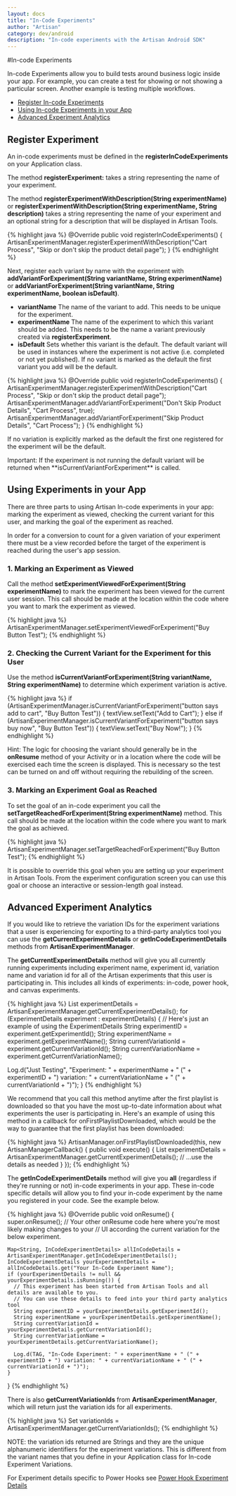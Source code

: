 ```yaml
---
layout: docs
title: "In-Code Experiments"
author: "Artisan"
category: dev/android
description: "In-code experiments with the Artisan Android SDK"
---
```

#In-code Experiments

In-code Experiments allow you to build tests around business logic inside your app.  For example, you can create a test for showing or not showing a particular screen.  Another example is testing multiple workflows.

<ul>
  <li><a href="#register">Register In-code Experiments</a></li>
  <li><a href="#usage">Using In-code Experiments in your App</a></li>
  <li><a href="#advanced">Advanced Experiment Analytics</a></li>
</ul>

<div id="register"></div>

## Register Experiment

An in-code experiments must be defined in the **registerInCodeExperiments** on your Application class.

The method **registerExperiment:** takes a string representing the name of your experiment.

The method **registerExperimentWithDescription(String experimentName)** or **registerExperimentWithDescription(String experimentName, String description)** takes a string representing the name of your experiment and an optional string for a description that will be displayed in Artisan Tools.

{% highlight java %}
@Override
public void registerInCodeExperiments() {
  ArtisanExperimentManager.registerExperimentWithDescription("Cart Process", "Skip or don't skip the product detail page");
}
{% endhighlight %}

Next, register each variant by name with the experiment with **addVariantForExperiment(String variantName, String experimentName)** or **addVariantForExperiment(String variantName, String experimentName, boolean isDefault)**.

* **variantName** The name of the variant to add. This needs to be unique for the experiment.
* **experimentName** The name of the experiment to which this variant should be added. This needs to be the name a variant previously created via **registerExperiment**.
* **isDefault** Sets whether this variant is the default. The default variant will be used in instances where the experiment is not active (i.e. completed or not yet published). If no variant is marked as the default the first variant you add will be the default.

{% highlight java %}
@Override
public void registerInCodeExperiments() {
  ArtisanExperimentManager.registerExperimentWithDescription("Cart Process", "Skip or don't skip the product detail page");
  ArtisanExperimentManager.addVariantForExperiment("Don't Skip Product Details", "Cart Process", true);
  ArtisanExperimentManager.addVariantForExperiment("Skip Product Details", "Cart Process");
}
{% endhighlight %}

If no variation is explicitly marked as the default the first one registered for the experiment will be the default.

<div class="note note-important">
  <p>Important: If the experiment is not running the default variant will be returned when **isCurrentVariantForExperiment** is called.</p>
</div>

<div id="usage"></div>

## Using Experiments in your App

There are three parts to using Artisan In-code experiments in your app: marking the experiment as viewed, checking the current variant for this user, and marking the goal of the experiment as reached.

In order for a conversion to count for a given variation of your experiment there must be a view recorded before the target of the experiment is reached during the user's app session.

### 1. Marking an Experiment as Viewed

Call the method **setExperimentViewedForExperiment(String experimentName)** to mark the experiment has been viewed for the current user session. This call should be made at the location within the code where you want to mark the experiment as viewed.

{% highlight java %}
ArtisanExperimentManager.setExperimentViewedForExperiment("Buy Button Test");
{% endhighlight %}

### 2. Checking the Current Variant for the Experiment for this User

Use the method **isCurrentVariantForExperiment(String variantName, String experimentName)** to determine which experiment variation is active.

{% highlight java %}
if (ArtisanExperimentManager.isCurrentVariantForExperiment("button says add to cart", "Buy Button Test")) {
  textView.setText("Add to Cart");
} else if (ArtisanExperimentManager.isCurrentVariantForExperiment("button says buy now", "Buy Button Test")) {
  textView.setText("Buy Now!");
}
{% endhighlight %}

<div class="note note-hint">
  <p>Hint: The logic for choosing the variant should generally be in the <strong>onResume</strong> method of your Activity or in a location where the code will be exercised each time the screen is displayed.  This is necessary so the test can be turned on and off without requiring the rebuilding of the screen.</p>
</div>

### 3. Marking an Experiment Goal as Reached

To set the goal of an in-code experiment you call the **setTargetReachedForExperiment(String experimentName)** method.  This call should be made at the location within the code where you want to mark the goal as achieved.

{% highlight java %}
ArtisanExperimentManager.setTargetReachedForExperiment("Buy Button Test");
{% endhighlight %}

<div class="note note-hint">
  <p>It is possible to override this goal when you are setting up your experiment in Artisan Tools. From the experiment configuration screen you can use this goal or choose an interactive or session-length goal instead.</p>
</div>

<div id="advanced"></div>

## Advanced Experiment Analytics

If you would like to retrieve the variation IDs for the experiment variations that a user is experiencing for exporting to a third-party analytics tool you can use the **getCurrentExperimentDetails** or **getInCodeExperimentDetails** methods from **ArtisanExperimentManager**.

The **getCurrentExperimentDetails** method will give you all currently running experiments including experiment name, experiment id, variation name and variation id for all of the Artisan experiments that this user is participating in. This includes all kinds of experiments: in-code, power hook, and canvas experiments.

{% highlight java %}
List<ExperimentDetails> experimentDetails = ArtisanExperimentManager.getCurrentExperimentDetails();
for (ExperimentDetails experiment : experimentDetails) {
  // Here's just an example of using the ExperimentDetails
  String experimentID = experiment.getExperimentId();
  String experimentName = experiment.getExperimentName();
  String currentVariationId = experiment.getCurrentVariationId();
  String currentVariationName = experiment.getCurrentVariationName();

  Log.d("Just Testing", "Experiment: " + experimentName + " (" + experimentID + ") variation: " + currentVariationName + " (" + currentVariationId + ")");
}
{% endhighlight %}

We recommend that you call this method anytime after the first playlist is downloaded so that you have the most up-to-date information about what experiments the user is participating in. Here's an example of using this method in a callback for onFirstPlaylistDownloaded, which would be the way to guarantee that the first playlist has been downloaded:

{% highlight java %}
ArtisanManager.onFirstPlaylistDownloaded(this, new ArtisanManagerCallback() {
  public void execute() {
    List<ExperimentDetails> experimentDetails = ArtisanExperimentManager.getCurrentExperimentDetails();
    // ...use the details as needed
  }
});
{% endhighlight %}

The **getInCodeExperimentDetails** method will give you **all** (regardless if they're running or not) in-code experiments in your app. These in-code specific details will allow you to find your in-code experiment by the name you registered in your code. See the example below.

{% highlight java %}
  @Override
  public void onResume() {
    super.onResume();
    // Your other onResume code here where you're most likely making changes to your
    // UI according the current variation for the below experiment.

    Map<String, InCodeExperimentDetails> allInCodeDetails = ArtisanExperimentManager.getInCodeExperimentDetails();
    InCodeExperimentDetails yourExperimentDetails = allInCodeDetails.get("Your In-Code Experiment Name");
    if (yourExperimentDetails != null && yourExperimentDetails.isRunning()) {
      // This experiment has been started from Artisan Tools and all details are available to you.
      // You can use these details to feed into your third party analytics tool
      String experimentID = yourExperimentDetails.getExperimentId();
      String experimentName = yourExperimentDetails.getExperimentName();
      String currentVariationId = yourExperimentDetails.getCurrentVariationId();
      String currentVariationName = yourExperimentDetails.getCurrentVariationName();

      Log.d(TAG, "In-Code Experiment: " + experimentName + " (" + experimentID + ") variation: " + currentVariationName + " (" + currentVariationId + ")");
    }
  }
{% endhighlight %}


There is also **getCurrentVariationIds** from **ArtisanExperimentManager**, which will return just the variation ids for all experiments.

{% highlight java %}
Set<String> variationIds = ArtisanExperimentManager.getCurrentVariationIds();
{% endhighlight %}

<div class="note note-hint">
<p>NOTE: the variation ids returned are Strings and they are the unique alphanumeric identifiers for the experiment variations. This is different from the variant names that you define in your Application class for In-code Experiment Variations.</p>
</div>

<div class="note note-hint">
<p>For Experiment details specific to Power Hooks see <a href="/dev/android/power-hooks/#experiment-details">Power Hook Experiment Details</a></p>
</div>
